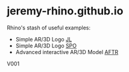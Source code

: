 # jeremy-rhino.github.io
 
Rhino's stash of useful examples:
<ul>
 <li>Simple AR/3D Logo <a href="https://jeremy-rhino.github.io/lablogo">JL</a></li>
 <li>Simple AR/3D Logo <a href="https://jeremy-rhino.github.io/spologo">SPO</a></li>
 <li>Advanced interactive AR/3D Model <a href="https://HearAFTR.github.io/AFTRAR/aftr.html">AFTR</a></li>
</ul>
V001
